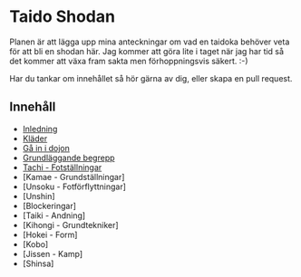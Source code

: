 # Taido Shodan #

Planen är att lägga upp mina anteckningar om vad en taidoka behöver veta för att bli en shodan här. Jag kommer att göra lite i taget när jag har tid så det kommer att växa fram sakta men förhoppningsvis säkert. :-)

Har du tankar om innehållet så hör gärna av dig, eller skapa en pull request.


## Innehåll ##

- [Inledning](inledning)
- [Kläder](klader)
- [Gå in i dojon](dojo)
- [Grundläggande begrepp](grunder)
- [Tachi - Fotställningar](tachi)
- [Kamae - Grundställningar]
- [Unsoku - Fotförflyttningar]
- [Unshin]
- [Blockeringar]
- [Taiki - Andning]
- [Kihongi - Grundtekniker]
- [Hokei - Form]
- [Kobo]
- [Jissen - Kamp]
- [Shinsa]
